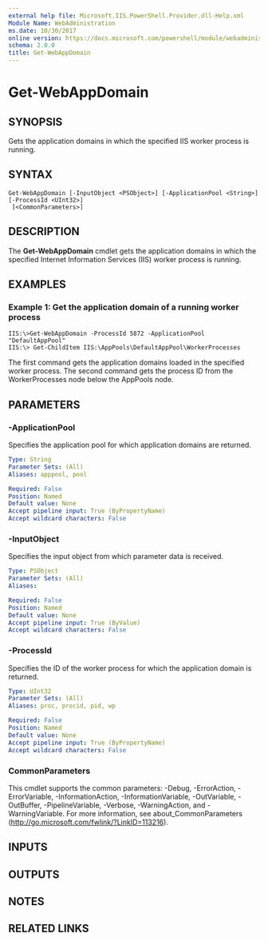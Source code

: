 ```yaml
---
external help file: Microsoft.IIS.PowerShell.Provider.dll-Help.xml
Module Name: WebAdministration
ms.date: 10/30/2017
online version: https://docs.microsoft.com/powershell/module/webadministration/get-webappdomain?view=windowsserver2012r2-ps&wt.mc_id=ps-gethelp
schema: 2.0.0
title: Get-WebAppDomain
---
```


# Get-WebAppDomain

## SYNOPSIS
Gets the application domains in which the specified IIS worker process is running.

## SYNTAX

```
Get-WebAppDomain [-InputObject <PSObject>] [-ApplicationPool <String>] [-ProcessId <UInt32>]
 [<CommonParameters>]
```

## DESCRIPTION
The **Get-WebAppDomain** cmdlet gets the application domains in which the specified Internet Information Services (IIS) worker process is running.

## EXAMPLES

### Example 1: Get the application domain of a running worker process
```
IIS:\>Get-WebAppDomain -ProcessId 5872 -ApplicationPool "DefaultAppPool" 
IIS:\> Get-ChildItem IIS:\AppPools\DefaultAppPool\WorkerProcesses
```

The first command gets the application domains loaded in the specified worker process.
The second command gets the process ID from the WorkerProcesses node below the AppPools node.

## PARAMETERS

### -ApplicationPool
Specifies the application pool for which application domains are returned.

```yaml
Type: String
Parameter Sets: (All)
Aliases: apppool, pool

Required: False
Position: Named
Default value: None
Accept pipeline input: True (ByPropertyName)
Accept wildcard characters: False
```

### -InputObject
Specifies the input object from which parameter data is received.

```yaml
Type: PSObject
Parameter Sets: (All)
Aliases: 

Required: False
Position: Named
Default value: None
Accept pipeline input: True (ByValue)
Accept wildcard characters: False
```

### -ProcessId
Specifies the ID of the worker process for which the application domain is returned.

```yaml
Type: UInt32
Parameter Sets: (All)
Aliases: proc, procid, pid, wp

Required: False
Position: Named
Default value: None
Accept pipeline input: True (ByPropertyName)
Accept wildcard characters: False
```

### CommonParameters
This cmdlet supports the common parameters: -Debug, -ErrorAction, -ErrorVariable, -InformationAction, -InformationVariable, -OutVariable, -OutBuffer, -PipelineVariable, -Verbose, -WarningAction, and -WarningVariable. For more information, see about_CommonParameters (http://go.microsoft.com/fwlink/?LinkID=113216).

## INPUTS

## OUTPUTS

## NOTES

## RELATED LINKS

